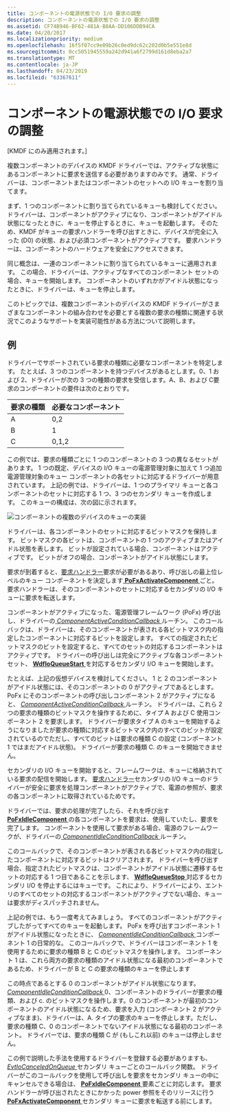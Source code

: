 ```yaml
---
title: コンポーネントの電源状態での I/O 要求の調整
description: コンポーネントの電源状態での I/O 要求の調整
ms.assetid: CF74B946-BF62-481A-B8AA-DD106DDB94CA
ms.date: 04/20/2017
ms.localizationpriority: medium
ms.openlocfilehash: 16f5f07cc9e09b26c0ed9dc62c202d0b5e551e8d
ms.sourcegitcommit: 0cc5051945559a242d941a6f2799d161d8eba2a7
ms.translationtype: MT
ms.contentlocale: ja-JP
ms.lasthandoff: 04/23/2019
ms.locfileid: "63367611"
---
```

# <a name="coordinating-io-requests-with-component-power-state"></a>コンポーネントの電源状態での I/O 要求の調整


\[KMDF にのみ適用されます。\]

複数コンポーネントのデバイスの KMDF ドライバーでは、アクティブな状態にあるコンポーネントに要求を送信する必要がありますのみです。 通常、ドライバーは、コンポーネントまたはコンポーネントのセットへの I/O キューを割り当てます。

まず、1 つのコンポーネントに割り当てられているキューも検討してください。 ドライバーは、コンポーネントがアクティブになり、コンポーネントがアイドル状態になったときに、キューを停止するときに、キューを起動します。 そのため、KMDF がキューの要求ハンドラーを呼び出すときに、デバイスが完全に入った (D0) の状態、および必須コンポーネントがアクティブです。 要求ハンドラーは、コンポーネントのハードウェアを安全にアクセスできます。

同じ概念は、一連のコンポーネントに割り当てられているキューに適用されます。 この場合、ドライバーは、アクティブなすべてのコンポーネント セットの場合、キューを開始します。 コンポーネントのいずれかがアイドル状態になったときに、ドライバーは、キューを停止します。

このトピックでは、複数コンポーネントのデバイスの KMDF ドライバーがさまざまなコンポーネントの組み合わせを必要とする複数の要求の種類に関連する状況でこのようなサポートを実装可能性がある方法について説明します。

## <a name="example"></a>例


ドライバーでサポートされている要求の種類に必要なコンポーネントを特定します。 たとえば、3 つのコンポーネントを持つデバイスがあるとします。0、1 および 2、ドライバーが次の 3 つの種類の要求を受信します。A、B、および C要求のコンポーネントの要件は次のとおりです。

| 要求の種類 | 必要なコンポーネント |
|--------------|-------------------|
| A            | 0,2               |
| B            | 1                 |
| C            | 0,1,2             |

 

この例では、要求の種類ごとに 1 つのコンポーネントの 3 つの異なるセットがあります。
1 つの既定、デバイスの I/O キューの電源管理対象に加えて 1 つ追加電源管理対象のキュー コンポーネントの各セットに対応するドライバーが用意されています。 上記の例では、ドライバーは、1 つのプライマリ キューと各コンポーネントのセットに対応する 1 つ、3 つのセカンダリ キューを作成します。 このキューの構成は、次の図に示されます。

![コンポーネントの複数のデバイスのキューの実装](images/multicompqueues.png)

ドライバーは、各コンポーネントのセットに対応するビットマスクを保持します。 ビットマスクの各ビットは、コンポーネントの 1 つのアクティブまたはアイドル状態を表します。 ビットが設定されている場合、コンポーネントはアクティブです。 ビットがオフの場合、コンポーネントがアイドル状態にします。

要求が到着すると、[要求ハンドラー](request-handlers.md)要求が必要があるあり、呼び出しの最上位レベルのキュー コンポーネントを決定します[ **PoFxActivateComponent** ](https://msdn.microsoft.com/library/windows/hardware/hh406650)ごと。 要求ハンドラーは、そのコンポーネントのセットに対応するセカンダリの I/O キューに要求を転送します。

コンポーネントがアクティブになった、電源管理フレームワーク (PoFx) 呼び出し、ドライバーの[ *ComponentActiveConditionCallback* ](https://msdn.microsoft.com/library/windows/hardware/hh406416)ルーチン。 このコールバックは、ドライバーは、そのコンポーネントが表される各ビットマスク内の指定したコンポーネントに対応するビットを設定します。 すべての指定されたビットマスクのビットを設定すると、すべてのセットの対応するコンポーネントはアクティブです。 ドライバーの呼び出しは完全にアクティブな各コンポーネント セット、 [ **WdfIoQueueStart** ](https://msdn.microsoft.com/library/windows/hardware/ff548478)を対応するセカンダリ I/O キューを開始します。

たとえば、上記の仮想デバイスを検討してください。 1 と 2 のコンポーネントがアイドル状態には、そのコンポーネントの 0 がアクティブであるとします。 PoFx にそのコンポーネントの呼び出しコンポーネント 2 がアクティブになると、 [ *ComponentActiveConditionCallback* ](https://msdn.microsoft.com/library/windows/hardware/hh406416)ルーチン。 ドライバーは、これら 2 つの要求の種類のビットマスクを操作するために、タイプ A および C 使用コンポーネント 2 を要求します。 ドライバーが要求タイプ A のキューを開始するようになりましたが要求の種類に対応するビットマスク内のすべてのビットが設定されているのでただし、すべてのビットは要求の種類 C の設定 (コンポーネント 1 ではまだアイドル状態)。 ドライバーが要求の種類 C. のキューを開始できません。

セカンダリの I/O キューを開始すると、フレームワークは、キューに格納されている要求の配信を開始します。 [要求ハンドラー](request-handlers.md)セカンダリの I/O キューのドライバーが安全に要求を処理コンポーネントがアクティブで、電源の参照が、要求の各コンポーネントに取得されているためです。

ドライバーでは、要求の処理が完了したら、それを呼び出す[ **PoFxIdleComponent** ](https://msdn.microsoft.com/library/windows/hardware/hh406717)の各コンポーネントを要求は、使用していたし、要求を完了します。 コンポーネントを使用して要求がある場合、電源のフレームワークが、ドライバーの[ *ComponentIdleConditionCallback* ](https://msdn.microsoft.com/library/windows/hardware/hh406420)ルーチン。

このコールバックで、そのコンポーネントが表される各ビットマスク内の指定したコンポーネントに対応するビットはクリアされます。 ドライバーを呼び出す場合、指定されたビットマスクは、コンポーネントがアイドル状態に遷移するセットの対応する 1 つ目であることを示します、 [ **WdfIoQueueStop** ](https://msdn.microsoft.com/library/windows/hardware/ff548482)対応するセカンダリ I/O を停止するにはキューです。 これにより、ドライバーにより、エントリのすべてのセットの対応するコンポーネントがアクティブでない場合、キューは要求がディスパッチされません。

上記の例では、もう一度考えてみましょう。 すべてのコンポーネントがアクティブしたがってすべてのキューを起動します。 PoFx を呼び出すコンポーネント 1 がアイドル状態になったときに、 [ *ComponentIdleConditionCallback* ](https://msdn.microsoft.com/library/windows/hardware/hh406420)コンポーネント 1 の日常的な。 このコールバックで、ドライバーはコンポーネント 1 を使用するために要求の種類 B と C のビットマスクを操作します。 コンポーネント 1 は、これら両方の要求の種類のアイドル状態になる最初のコンポーネントであるため、ドライバーが B と C の要求の種類のキューを停止します

この時点であるとする 0 のコンポーネントがアイドル状態になります。 [ *ComponentIdleConditionCallback* ](https://msdn.microsoft.com/library/windows/hardware/hh406420) 0、コンポーネントのドライバーが要求の種類、および c. のビットマスクを操作します。0 のコンポーネントが最初のコンポーネントのアイドル状態になるため、要求を入力 (コンポーネント 2 がアクティブなまま)、ドライバーは、A. タイプの要求のキューを停止します。ただし、要求の種類 C、0 のコンポーネントでないアイドル状態になる最初のコンポーネント。 ドライバーでは、要求の種類 C が (もしこれ以前) のキューは停止しません。

この例で説明した手法を使用するドライバーを登録する必要がありますも、 [ *EvtIoCanceledOnQueue* ](https://msdn.microsoft.com/library/windows/hardware/ff541756)セカンダリ キューごとのコールバック関数。 ドライバーがこのコールバックを使用して呼び出しを要求をセカンダリ キューの中にキャンセルできる場合は、 [ **PoFxIdleComponent** ](https://msdn.microsoft.com/library/windows/hardware/hh406717)要素ごとに対応します。 要求ハンドラーが呼び出されたときにかかった power 参照をそのリリースに行う[ **PoFxActivateComponent** ](https://msdn.microsoft.com/library/windows/hardware/hh406650)セカンダリ キューに要求を転送する前にします。

 

 





